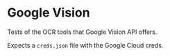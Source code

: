 # Google Vision

Tests of the OCR tools that Google Vision API offers. 

Expects a `creds.json` file with the Google Cloud creds.

